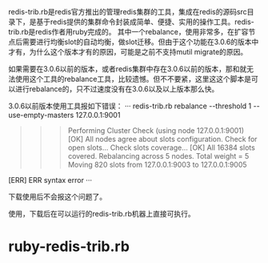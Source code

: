 redis-trib.rb是redis官方推出的管理redis集群的工具，集成在redis的源码src目录下，是基于redis提供的集群命令封装成简单、便捷、实用的操作工具。redis-trib.rb是redis作者用ruby完成的。
其中一个rebalance，使用非常多，在扩容节点后需要进行均衡slot的自动均衡，做slot迁移。但由于这个功能在3.0.6的版本中才有，为什么这个版本才有的原因，可能是之前不支持mutil migrate的原因。

如果需要在3.0.6以前的版本，或者redis集群中存在3.0.6以前的版本，那和就无法使用这个工具的rebalance工具，比较遗憾。但不不要紧，这里这这个脚本是可以进行rebalance的，只不过速度没有在3.0.6以及以上版本那么快。

3.0.6以前版本使用工具报如下错误：
···
redis-trib.rb rebalance --threshold 1 --use-empty-masters 127.0.0.1:9001 
>>> Performing Cluster Check (using node 127.0.0.1:9001)
[OK] All nodes agree about slots configuration.
>>> Check for open slots...
>>> Check slots coverage...
[OK] All 16384 slots covered.
>>> Rebalancing across 5 nodes. Total weight = 5
Moving 820 slots from 127.0.0.1:9003 to 127.0.0.1:9005

[ERR] ERR syntax error
···

下载使用后不会报这个问题了。


使用，下载后在可以运行的redis-trib.rb机器上直接可执行。
# ruby-redis-trib.rb
